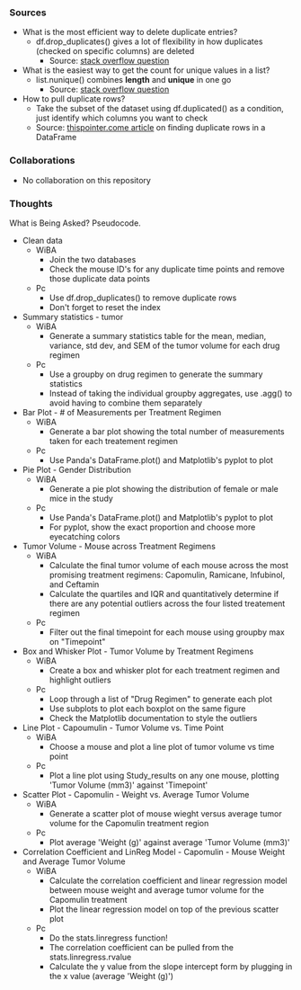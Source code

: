 ### Sources
- What is the most efficient way to delete duplicate entries?
  - df.drop_duplicates() gives a lot of flexibility in how duplicates (checked on specific columns) are deleted
    - Source: [stack overflow question](https://stackoverflow.com/questions/12497402/python-pandas-remove-duplicates-by-columns-a-keeping-the-row-with-the-highest)
- What is the easiest way to get the count for unique values in a list?
  - list.nunique() combines **length** and **unique** in one go
    - Source: [stack overflow question](https://stackoverflow.com/questions/45759966/counting-unique-values-in-a-column-in-pandas-dataframe-like-in-qlik)
- How to pull duplicate rows?
  -  Take the subset of the dataset using df.duplicated() as a condition, just identify which columns you want to check
    - Source: [thispointer.come article](https://thispointer.com/pandas-find-duplicate-rows-in-a-dataframe-based-on-all-or-selected-columns-using-dataframe-duplicated-in-python/) on finding duplicate rows in a DataFrame
### Collaborations
- No collaboration on this repository

### Thoughts
What is Being Asked? Pseudocode.

- Clean data
  - WiBA
    - Join the two databases
    - Check the mouse ID's for any duplicate time points and remove those duplicate data points
  - Pc
    - Use df.drop_duplicates() to remove duplicate rows
    - Don't forget to reset the index
- Summary statistics - tumor
  - WiBA
    - Generate a summary statistics table for the mean, median, variance, std dev, and SEM of the tumor volume for each drug regimen
  - Pc
    - Use a groupby on drug regimen to generate the summary statistics
    - Instead of taking the individual groupby aggregates, use .agg() to avoid having to combine them separately
- Bar Plot - # of Measurements per Treatment Regimen
  - WiBA
    - Generate a bar plot showing the total number of measurements taken for each treatement regimen
  - Pc
    - Use Panda's DataFrame.plot() and Matplotlib's pyplot to plot
- Pie Plot - Gender Distribution
  - WiBA
    - Generate a pie plot showing the distribution of female or male mice in the study
  - Pc
    - Use Panda's DataFrame.plot() and Matplotlib's pyplot to plot
    - For pyplot, show the exact proportion and choose more eyecatching colors
- Tumor Volume - Mouse across Treatment Regimens
  - WiBA
    - Calculate the final tumor volume of each mouse across the most promising treatment regimens: Capomulin, Ramicane, Infubinol, and Ceftamin
    - Calculate the quartiles and IQR and quantitatively determine if there are any potential outliers across the four listed treatement regimen
  - Pc
    - Filter out the final timepoint for each mouse using groupby max on "Timepoint"
- Box and Whisker Plot - Tumor Volume by Treatment Regimens
  - WiBA
    - Create a box and whisker plot for each treatment regimen and highlight outliers
  - Pc
    - Loop through a list of "Drug Regimen" to generate each plot
    - Use subplots to plot each boxplot on the same figure
    - Check the Matplotlib documentation to style the outliers
- Line Plot - Capoumulin - Tumor Volume vs. Time Point
  - WiBA
    - Choose a mouse and plot a line plot of tumor volume vs time point
  - Pc
    - Plot a line plot using Study_results on any one mouse, plotting 'Tumor Volume (mm3)' against 'Timepoint'
- Scatter Plot - Capomulin - Weight vs. Average Tumor Volume
  - WiBA
    - Generate a scatter plot of mouse wieght versus average tumor volume for the Capomulin treatment region
  - Pc
    - Plot  average 'Weight (g)' against average 'Tumor Volume (mm3)'
- Correlation Coefficient and LinReg Model - Capomulin - Mouse Weight and Average Tumor Volume
  - WiBA
    - Calculate the correlation coefficient and linear regression model between mouse weight and average tumor volume for the Capomulin treatment
    - Plot the linear regression model on top of the previous scatter plot
  - Pc
    - Do the stats.linregress function!
    - The correlation coefficient can be pulled from the stats.linregress.rvalue
    - Calculate the y value from the slope intercept form by plugging in the x value (average 'Weight (g)')
